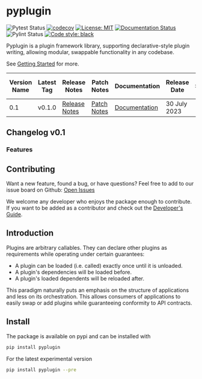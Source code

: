 # pyplugin
![Pytest Status](https://github.com/pyplugin/pyplugin/actions/workflows/pytest.yml/badge.svg)
[![codecov](https://codecov.io/github/pyplugin/pyplugin/branch/main/graph/badge.svg?token=1PH1NHTGXP)](https://codecov.io/github/pyplugin/pyplugin)
[![License: MIT](https://img.shields.io/badge/License-MIT-blue.svg)](https://raw.githubusercontent.com/pyplugin/pyplugin/main/LICENSE)
[![Documentation Status](https://readthedocs.org/projects/pyplugin/badge/?version=stable)](https://pyplugin.readthedocs.io/en/stable/?badge=stable)
![Pylint Status](https://github.com/pyplugin/pyplugin/actions/workflows/pylint.yml/badge.svg)
[![Code style: black](https://img.shields.io/badge/code%20style-black-000000.svg)](https://github.com/psf/black)

Pyplugin is a plugin framework library, supporting declarative-style plugin writing, allowing modular, swappable
functionality in any codebase. 

See
[Getting Started](https://pyplugin.readthedocs.io/en/latest/getting_started.html) for more.


| Version Name | Latest Tag | Release Notes | Patch Notes | Documentation | Release Date | End Support Date |
| ------------ | ---------- | ------------- | ----------- | ------------- | ------------ | ---------------- |
| 0.1          | v0.1.0    | [Release Notes](https://github.com/pyplugin/pyplugin/releases/tag/v0.1.0) | [Patch Notes](https://github.com/pyplugin/pyplugin/releases/tag/v0.1.0) | [Documentation](https://pyplugin.readthedocs.io/en/0.1/) | 30 July 2023 | |


## Changelog v0.1

### Features

## Contributing
Want a new feature, found a bug, or have questions? Feel free to add to our issue board on Github:
[Open Issues](https://github.com/pyplugin/pyplugin/issues>)

We welcome any developer who enjoys the package enough to contribute. 
If you want to be added as a contributor and check out the 
[Developer's Guide](https://github.com/pyplugin/pyplugin/wiki/Developer's-Guide).

## Introduction
Plugins are arbitrary callables. They can declare other plugins as requirements while operating under
certain guarantees:

- A plugin can be loaded (i.e. called) exactly once until it is unloaded.
- A plugin's dependencies will be loaded before.
- A plugin's loaded dependents will be reloaded after.

This paradigm naturally puts an emphasis on the structure of applications and less on its orchestration.
This allows consumers of applications to easily swap or add plugins while guaranteeing conformity to API
contracts.

## Install
The package is available on pypi and can be installed with

```bash
pip install pyplugin
```

For the latest experimental version
```bash
pip install pyplugin --pre
```
